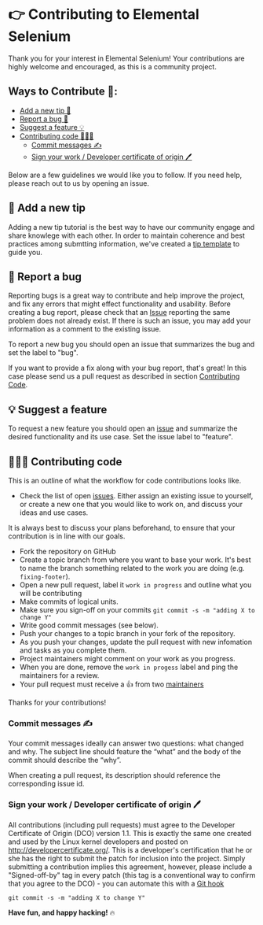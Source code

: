 # 👉 Contributing to Elemental Selenium

Thank you for your interest in Elemental Selenium! Your contributions are highly welcome and encouraged, as this is a community project.

## Ways to Contribute 🤝:

- [Add a new tip 📝](#-add-a-new-tip)
- [Report a bug 🐛](#-report-a-bug)
- [Suggest a feature 💡](#-suggest-a-feature)
- [Contributing code 👩🏽‍💻](#-contributing-code)
  - [Commit messages ✍️](#commit-messages-)
  - [Sign your work / Developer certificate of origin 🖊️](#sign-your-work--developer-certificate-of-origin-)

Below are a few guidelines we would like you to follow. If you need help, please reach out to us by opening an issue.

## 📝 Add a new tip

Adding a new tip tutorial is the best way to have our community engage and share knowlege with each other. In order to maintain coherence and best practices among submtting information, we've created a [tip template](TIP-TEMPLATE.MD) to guide you.

## 🐛 Report a bug

Reporting bugs is a great way to contribute and help improve the project, and fix any errors that might effect functionality and usability. Before creating a bug report, please check that an [Issue](../../issues) reporting the same problem does not already exist. If there is such an issue, you may add your information as a comment to the existing issue.

To report a new bug you should open an issue that summarizes the bug and set the label to "bug".

If you want to provide a fix along with your bug report, that's great! In this case please send us a pull request as described in section [Contributing Code](#contributing-code).

## 💡 Suggest a feature

To request a new feature you should open an [issue](../../issues/new) and summarize the desired functionality and its use case. Set the issue label to "feature".

## 👩🏽‍💻 Contributing code

This is an outline of what the workflow for code contributions looks like.

- Check the list of open [issues](../../issues). Either assign an existing issue to yourself, or
create a new one that you would like to work on, and discuss your ideas and use cases.

It is always best to discuss your plans beforehand, to ensure that your contribution is in line with our goals.

- Fork the repository on GitHub
- Create a topic branch from where you want to base your work. It's best to name the branch something related to the work you are doing (e.g. `fixing-footer`).
- Open a new pull request, label it `work in progress` and outline what you will be contributing
- Make commits of logical units.
- Make sure you sign-off on your commits `git commit -s -m "adding X to change Y"`
- Write good commit messages (see below).
- Push your changes to a topic branch in your fork of the repository.
- As you push your changes, update the pull request with new infomation and tasks as you complete them.
- Project maintainers might comment on your work as you progress.
- When you are done, remove the `work in progess` label and ping the maintainers for a review.
- Your pull request must receive a :thumbsup: from two [maintainers](MAINTAINERS)

Thanks for your contributions!

### Commit messages ✍️

Your commit messages ideally can answer two questions: what changed and why. The subject line should feature the “what” and the body of the commit should describe the “why”.

When creating a pull request, its description should reference the corresponding issue id.

### Sign your work / Developer certificate of origin 🖊️

All contributions (including pull requests) must agree to the Developer Certificate of Origin (DCO) version 1.1. This is exactly the same one created and used by the Linux kernel developers and posted on http://developercertificate.org/. This is a developer's certification that he or she has the right to submit the patch for inclusion into the project. Simply submitting a contribution implies this agreement, however, please include a "Signed-off-by" tag in every patch (this tag is a conventional way to confirm that you agree to the DCO) - you can automate this with a [Git hook](https://stackoverflow.com/questions/15015894/git-add-signed-off-by-line-using-format-signoff-not-working)

```
git commit -s -m "adding X to change Y"
```

**Have fun, and happy hacking!** 🔥

